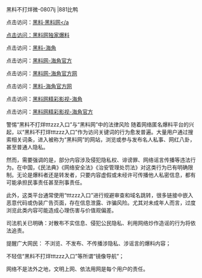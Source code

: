 黑料不打烊微-0807lj |881比鸭

点击访问：<a href="https://heiliaolvzlu3.pages.dev">黑料·黑料网</a
                                                       
点击访问：<a href="https://heiliaoyvnrda.pages.dev">黑料网独家爆料</a>

点击访问：<a href="https://heiliaokof3cy.pages.dev">黑料-海角</a>

点击访问：<a href="https://heiliaotlyq53.pages.dev">黑料网-海角官方</a>

点击访问：<a href="https://heiliao3gvg9x.pages.dev">黑料网-海角官方网</a>

点击访问：<a href="https://jha.pages.dev/">黑料-海角官方网</a>

点击访问：<a href="https://heiliaoxfe5rb.pages.dev">黑料网精彩影视-海角</a>

点击访问：<a href="https://heiliaoubleqx.pages.dev">黑料网精彩影视-海角官方</a>

警惕“黑料不打烊tttzzz入口”与“黑料网”中的法律风险
随着网络匿名爆料平台的兴起，以“黑料不打烊tttzzz入口”作为访问关键词的行为愈发普遍。大量用户通过搜索相关词条，进入被称为“黑料网”的网站，浏览或参与发布名人私事、网红八卦，甚至普通人隐私。

然而，需要强调的是，部分内容涉及侵犯隐私权、诽谤罪、网络谣言传播等违法行为。在中国，《民法典》《网络安全法》《治安管理处罚法》对这类行为已有明确限制。无论是爆料者还是转发者，只要内容虚假或未经许可传播他人私密信息，都有可能承担民事责任甚至刑事责任。

此外，这类平台通常使用“tttzzz入口”进行规避审查和域名跳转，很多链接中嵌入恶意代码或伪装广告页面，存在信息泄露、诈骗风险。尤其对未成年人而言，过度浏览此类内容可能造成心理伤害与价值观偏差。

司法机关已明确：对散布不实信息、侵犯公民隐私、利用网络炒作造谣的行为将依法追责。

提醒广大网民：
不浏览、不发布、不传播涉隐私、涉谣言的爆料内容；

不轻信“黑料不打烊tttzzz入口”等所谓“镜像导航”；

网络不是法外之地，文明上网、依法用网是每个用户的责任。
